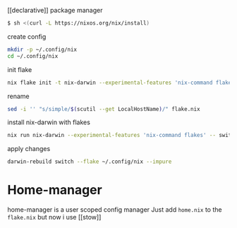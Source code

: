 [[declarative]] package manager
```zsh
$ sh <(curl -L https://nixos.org/nix/install)
```

create config
```zsh
mkdir -p ~/.config/nix
cd ~/.config/nix
```

init flake
```zsh
nix flake init -t nix-darwin --experimental-features 'nix-command flakes'
```

rename 
```zsh
sed -i '' "s/simple/$(scutil --get LocalHostName)/" flake.nix
```

install nix-darwin with flakes
```zsh
nix run nix-darwin --experimental-features 'nix-command flakes' -- switch --flake ~/.config/nix
```

apply changes
```zsh
darwin-rebuild switch --flake ~/.config/nix --impure
```


# Home-manager
home-manager is a user scoped config manager
Just add `home.nix` to the `flake.nix`
but now i use [[stow]]